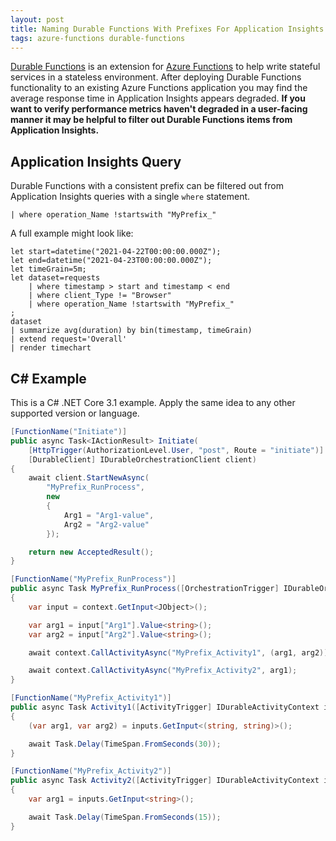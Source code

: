 ```yaml
---
layout: post
title: Naming Durable Functions With Prefixes For Application Insights Filtering
tags: azure-functions durable-functions
---
```


[Durable Functions](https://docs.microsoft.com/en-us/azure/azure-functions/durable/durable-functions-overview) is an extension for [Azure Functions](https://docs.microsoft.com/en-us/azure/azure-functions/functions-overview) to help write stateful services in a stateless environment. After deploying Durable Functions functionality to an existing Azure Functions application you may find the average response time in Application Insights appears degraded. **If you want to verify performance metrics haven't degraded in a user-facing manner it may be helpful to filter out Durable Functions items from Application Insights.**

## Application Insights Query

Durable Functions with a consistent prefix can be filtered out from Application Insights queries with a single `where` statement.

`| where operation_Name !startswith "MyPrefix_"`

A full example might look like:

```
let start=datetime("2021-04-22T00:00:00.000Z");
let end=datetime("2021-04-23T00:00:00.000Z");
let timeGrain=5m;
let dataset=requests
    | where timestamp > start and timestamp < end
    | where client_Type != "Browser"
    | where operation_Name !startswith "MyPrefix_"
;
dataset
| summarize avg(duration) by bin(timestamp, timeGrain)
| extend request='Overall'
| render timechart
```

## C# Example

This is a C# .NET Core 3.1 example. Apply the same idea to any other supported version or language.

```csharp
[FunctionName("Initiate")]
public async Task<IActionResult> Initiate(
    [HttpTrigger(AuthorizationLevel.User, "post", Route = "initiate")] HttpRequestMessage req,
    [DurableClient] IDurableOrchestrationClient client)
{
    await client.StartNewAsync(
        "MyPrefix_RunProcess",
        new
        {
            Arg1 = "Arg1-value",
            Arg2 = "Arg2-value"
        });

    return new AcceptedResult();
}

[FunctionName("MyPrefix_RunProcess")]
public async Task MyPrefix_RunProcess([OrchestrationTrigger] IDurableOrchestrationContext context)
{
    var input = context.GetInput<JObject>();

    var arg1 = input["Arg1"].Value<string>();
    var arg2 = input["Arg2"].Value<string>();

    await context.CallActivityAsync("MyPrefix_Activity1", (arg1, arg2));

    await context.CallActivityAsync("MyPrefix_Activity2", arg1);
}

[FunctionName("MyPrefix_Activity1")]
public async Task Activity1([ActivityTrigger] IDurableActivityContext inputs)
{
    (var arg1, var arg2) = inputs.GetInput<(string, string)>();

    await Task.Delay(TimeSpan.FromSeconds(30));
}

[FunctionName("MyPrefix_Activity2")]
public async Task Activity2([ActivityTrigger] IDurableActivityContext inputs)
{
    var arg1 = inputs.GetInput<string>();

    await Task.Delay(TimeSpan.FromSeconds(15));
}
```
